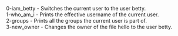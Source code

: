 0-iam_betty - Switches the current user to the user betty.   
1-who_am_i -  Prints the effective username of the current user.   
2-groups - Prints all the groups the current user is part of.   
3-new_owner - Changes the owner of the file hello to the user betty.   

